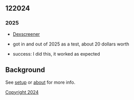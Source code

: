## 122024

### 2025

- [Dexscreener](https://dexscreener.com/solana/3ffjsattuxfh5jn3l7mhjirqxuasacmifikrng2icnqx)

- got in and out of 2025 as a test, about 20 dollars worth
- success: I did this, it worked as expected

## Background

See [setup](setup.md) or [about](about.md) for more info.

[Copyright 2024](https://github.com/julianeon/cooking)
